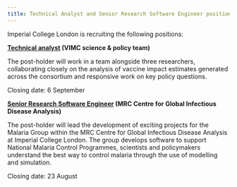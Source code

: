 ```yaml
---
title: Technical Analyst and Senior Research Software Engineer positions
---
```


Imperial College London is recruiting the following positions:

**[Technical analyst](https://www.imperial.ac.uk/jobs/description/MED04050/technical-analyst) (VIMC science & policy team)**

The post-holder will work in a team alongside three researchers, collaborating closely on the analysis of vaccine impact estimates generated across the consortium and responsive work on key policy questions. 

Closing date: 6 September



**[Senior Research Software Engineer](https://www.imperial.ac.uk/jobs/description/MED03994/senior-research-software-engineer/) (MRC Centre for Global Infectious Disease Analysis)**

The post-holder will lead the development of exciting projects for the Malaria Group within the MRC Centre for Global Infectious Disease Analysis at Imperial College London. The group develops software to support National Malaria Control Programmes, scientists and policymakers understand the best way to control malaria through the use of modelling and simulation. 

Closing date: 23 August

